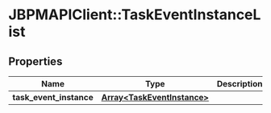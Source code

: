 # JBPMAPIClient::TaskEventInstanceList

## Properties
Name | Type | Description | Notes
------------ | ------------- | ------------- | -------------
**task_event_instance** | [**Array&lt;TaskEventInstance&gt;**](TaskEventInstance.md) |  | [optional] 


